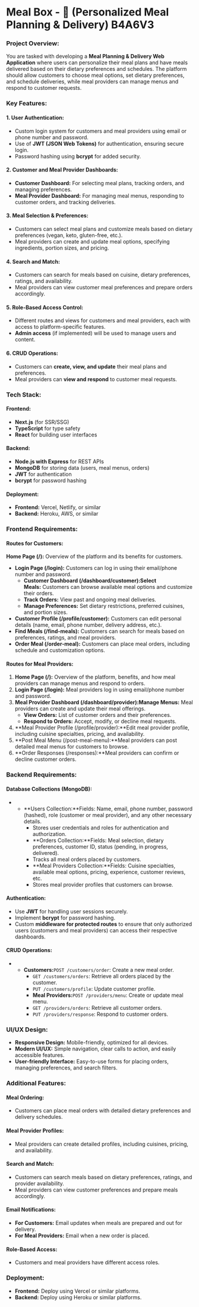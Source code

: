 # Meal Box - 🍱 (Personalized Meal Planning & Delivery) B4A6V3

### Project Overview:

You are tasked with developing a **Meal Planning & Delivery Web Application** where users can personalize their meal plans and have meals delivered based on their dietary preferences and schedules. The platform should allow customers to choose meal options, set dietary preferences, and schedule deliveries, while meal providers can manage menus and respond to customer requests.

### Key Features:

#### 1. User Authentication:

- Custom login system for customers and meal providers using email or phone number and password.
- Use of **JWT (JSON Web Tokens)** for authentication, ensuring secure login.
- Password hashing using **bcrypt** for added security.

#### 2. Customer and Meal Provider Dashboards:

- **Customer Dashboard:** For selecting meal plans, tracking orders, and managing preferences.
- **Meal Provider Dashboard:** For managing meal menus, responding to customer orders, and tracking deliveries.

#### 3. Meal Selection & Preferences:

- Customers can select meal plans and customize meals based on dietary preferences (vegan, keto, gluten-free, etc.).
- Meal providers can create and update meal options, specifying ingredients, portion sizes, and pricing.

#### 4. Search and Match:

- Customers can search for meals based on cuisine, dietary preferences, ratings, and availability.
- Meal providers can view customer meal preferences and prepare orders accordingly.

#### 5. Role-Based Access Control:

- Different routes and views for customers and meal providers, each with access to platform-specific features.
- **Admin access** (if implemented) will be used to manage users and content.

#### 6. CRUD Operations:

- Customers can **create, view, and update** their meal plans and preferences.
- Meal providers can **view and respond** to customer meal requests.

### Tech Stack:

#### Frontend:

- **Next.js** (for SSR/SSG)
- **TypeScript** for type safety
- **React** for building user interfaces

#### Backend:

- **Node.js with Express** for REST APIs
- **MongoDB** for storing data (users, meal menus, orders)
- **JWT** for authentication
- **bcrypt** for password hashing

#### Deployment:

- **Frontend:** Vercel, Netlify, or similar
- **Backend:** Heroku, AWS, or similar

### Frontend Requirements:

#### Routes for Customers:

**Home Page (/):** Overview of the platform and its benefits for customers.

- **Login Page (/login):** Customers can log in using their email/phone number and password.
  - **Customer Dashboard (/dashboard/customer):Select Meals:** Customers can browse available meal options and customize their orders.
  - **Track Orders:** View past and ongoing meal deliveries.
  - **Manage Preferences:** Set dietary restrictions, preferred cuisines, and portion sizes.
- **Customer Profile (/profile/customer):** Customers can edit personal details (name, email, phone number, delivery address, etc.).
- **Find Meals (/find-meals):** Customers can search for meals based on preferences, ratings, and meal providers.
- **Order Meal (/order-meal):** Customers can place meal orders, including schedule and customization options.

#### Routes for Meal Providers:

1. **Home Page (/):** Overview of the platform, benefits, and how meal providers can manage menus and respond to orders.
2. **Login Page (/login):** Meal providers log in using email/phone number and password.
3. **Meal Provider Dashboard (/dashboard/provider):Manage Menus:** Meal providers can create and update their meal offerings.
   - **View Orders:** List of customer orders and their preferences.
   - **Respond to Orders:** Accept, modify, or decline meal requests.
4. **Meal Provider Profile (/profile/provider):**Edit meal provider profile, including cuisine specialties, pricing, and availability.
5. **Post Meal Menu (/post-meal-menu):**Meal providers can post detailed meal menus for customers to browse.
6. **Order Responses (/responses):**Meal providers can confirm or decline customer orders.

### Backend Requirements:

#### Database Collections (MongoDB):

- - **Users Collection:**Fields: Name, email, phone number, password (hashed), role (customer or meal provider), and any other necessary details.
    - Stores user credentials and roles for authentication and authorization.
    - **Orders Collection:**Fields: Meal selection, dietary preferences, customer ID, status (pending, in progress, delivered).
    - Tracks all meal orders placed by customers.
    - **Meal Providers Collection:**Fields: Cuisine specialties, available meal options, pricing, experience, customer reviews, etc.
    - Stores meal provider profiles that customers can browse.

#### Authentication:

- Use **JWT** for handling user sessions securely.
- Implement **bcrypt** for password hashing.
- Custom **middleware for protected routes** to ensure that only authorized users (customers and meal providers) can access their respective dashboards.

#### CRUD Operations:

- - **Customers:**`POST /customers/order`: Create a new meal order.
    - `GET /customers/orders`: Retrieve all orders placed by the customer.
    - `PUT /customers/profile`: Update customer profile.
    - **Meal Providers:**`POST /providers/menu`: Create or update meal menu.
    - `GET /providers/orders`: Retrieve all customer orders.
    - `PUT /providers/response`: Respond to customer orders.

### UI/UX Design:

- **Responsive Design:** Mobile-friendly, optimized for all devices.
- **Modern UI/UX:** Simple navigation, clear calls to action, and easily accessible features.
- **User-friendly Interface:** Easy-to-use forms for placing orders, managing preferences, and search filters.

### Additional Features:

#### Meal Ordering:

- Customers can place meal orders with detailed dietary preferences and delivery schedules.

#### Meal Provider Profiles:

- Meal providers can create detailed profiles, including cuisines, pricing, and availability.

#### Search and Match:

- Customers can search meals based on dietary preferences, ratings, and provider availability.
- Meal providers can view customer preferences and prepare meals accordingly.

#### Email Notifications:

- **For Customers:** Email updates when meals are prepared and out for delivery.
- **For Meal Providers:** Email when a new order is placed.

#### Role-Based Access:

- Customers and meal providers have different access roles.

### Deployment:

- **Frontend:** Deploy using Vercel or similar platforms.
- **Backend:** Deploy using Heroku or similar platforms.
